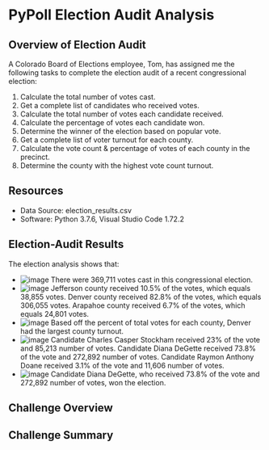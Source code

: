 # PyPoll Election Audit Analysis

## Overview of Election Audit
A Colorado Board of Elections employee, Tom, has assigned me the following tasks to complete the election audit of a recent congressional election:

1. Calculate the total number of votes cast.
2. Get a complete list of candidates who received votes.
3. Calculate the total number of votes each candidate received.
4. Calculate the percentage of votes each candidate won.
5. Determine the winner of the election based on popular vote.
6. Get a complete list of voter turnout for each county.
7. Calculate the vote count & percentage of votes of each county in the precinct.
8. Determine the county with the highest vote count turnout.

## Resources
- Data Source: election_results.csv
- Software: Python 3.7.6, Visual Studio Code 1.72.2

## Election-Audit Results
The election analysis shows that:
* ![image](https://user-images.githubusercontent.com/107401667/198390835-4ac3acfc-f919-4652-9635-3aa01498301b.png) There were 369,711 votes cast in this congressional election.
* ![image](https://user-images.githubusercontent.com/107401667/198390996-0da7dd32-e0ab-4f84-8d3c-11c28590bd92.png) Jefferson county received 10.5% of the votes, which equals 38,855 votes. Denver county received 82.8% of the votes, which equals 306,055 votes. Arapahoe county received 6.7% of the votes, which equals 24,801 votes.
* ![image](https://user-images.githubusercontent.com/107401667/198391467-136b45dd-23ab-4ab1-8ea5-42613066463c.png) Based off the percent of total votes for each county, Denver had the largest county turnout.
* ![image](https://user-images.githubusercontent.com/107401667/198392044-af034bd3-6e28-4954-945f-e07fbb2592e1.png) Candidate Charles Casper Stockham received 23% of the vote and 85,213 number of votes. Candidate Diana DeGette received 73.8% of the vote and 272,892 number of votes. Candidate Raymon Anthony Doane received 3.1% of the vote and 11,606 number of votes.
* ![image](https://user-images.githubusercontent.com/107401667/198392265-d9fbef0b-39b6-470c-8067-a62d20e0a9a0.png) Candidate Diana DeGette, who received 73.8% of the vote and 272,892 number of votes, won the election.

## Challenge Overview

## Challenge Summary
